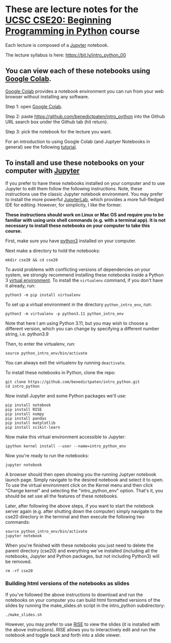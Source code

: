 # These are lecture notes for the [UCSC CSE20: Beginning Programming in Python](https://courses.soe.ucsc.edu/courses/cse20) course

Each lecture is composed of a [Jupyter](https://jupyter.org/) notebook.

The lecture syllabus is here: https://bit.ly/intro_python_00

## You can view each of these notebooks using [Google Colab](https://colab.research.google.com/).
  
[Google Colab](https://colab.research.google.com/) provides a notebook environment
you can run from your web browser without installing any software.

Step 1: open [Google Colab](https://colab.research.google.com/).

Step 2: paste https://github.com/benedictpaten/intro_python into the
Github URL search box under the Github tab (hit return).

Step 3: pick the notebook for the lecture you want.

For an introduction to using Google Colab (and Juptyer Notebooks in general) 
see the following [tutorial](https://colab.research.google.com/notebooks/intro.ipynb).

## To install and use these notebooks on your computer with [Jupyter](https://jupyter.org/)

If you prefer to have these notebooks installed on your computer and to use Jupyter to edit them
follow the following instructions. Note, these instructions use the classic Jupyter notebook environment. You
may prefer to install the more powerful [JupyterLab](https://jupyter.org/install), which provides a more 
full-fledged IDE for editing. However, for simplicity, I like the former.

**These instructions should work on
Linux or Mac OS and require you to be familiar with using unix shell commands (e.g. with a terminal app).
It is not necessary to install these notebooks on your computer to take this course.**

First, make sure you have [python3](https://www.python.org/) installed on your computer.

Next make a directory to hold the notebooks:

```
mkdir cse20 && cd cse20
```

To avoid problems with conflicting versions of dependencies on your system, we strongly recommend installing 
these notebooks inside a Python 3 [virtual environment](https://virtualenv.pypa.io/en/stable/). 
To install the `virtualenv` command, if you don't have it already, run:

```
python3 -m pip install virtualenv
```

To set up a virtual environment in the directory `python_intro_env`, run:
```
python3 -m virtualenv -p python3.11 python_intro_env
```
Note that here I am using Python 3.11, but you may wish to choose a different version, which you can change by 
specifying a different number string, i.e. python3.9

Then, to enter the virtualenv, run:
```
source python_intro_env/bin/activate
```

You can always exit the virtualenv by running `deactivate`.


To install these notebooks in Python, clone the repo:  
```
git clone https://github.com/benedictpaten/intro_python.git
cd intro_python
```

Now install Jupyter and some Python packages we'll use:

```
pip install notebook
pip install RISE
pip install numpy
pip install pandas
pip install matplotlib
pip install scikit-learn
```

Now make this virtual environment accessible to Jupyter:

```
ipython kernel install --user --name=intro_python_env
```

Now you're ready to run the notebooks:

```
jupyter notebook
```

A browser should then open showing you the running Juptyer notebook launch page. Simply
navigate to the desired notebook and select it to open. To use the virtual environment
click on the Kernel menu and then click "Change kernel" and selecting the "intro_python_env"
option. That's it, you should be set use all the features of these notebooks.

Later, after following the above steps, if you want to start the notebook server again (e.g. after
shutting down the computer) simply navigate to the cse20 directory in the terminal and then 
execute the following two commands:

```
source python_intro_env/bin/activate
jupyter notebook
```

When you're finished with these notebooks you
just need to delete the parent directory (cse20) and
everything we've installed (including all the notebooks, Jupyter and Python packages, 
but not including Python3) will be removed.

```
rm -rf cse20
```

### Building html versions of the notebooks as slides

If you've followed the above instructions to download and run the notebooks on your computer
you can build html formatted versions of the slides by running the make_slides.sh script in the 
intro_python subdirectory:

```
./make_slides.sh
```

However, you may prefer to use [RISE](https://rise.readthedocs.io/en/stable/) to view
the slides (it is installed with the above instructions). RISE allows
you to interactively edit and run the notebook and toggle back and forth into
a slide viewer.
